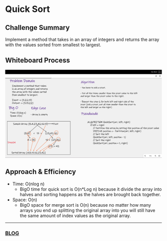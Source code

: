 # Quick Sort

## Challenge Summary
Implement a method that takes in an array of integers and returns the array with the values sorted from smallest to largest.

## Whiteboard Process
![Whiteboard](Assest/Whiteboard.PNG)

## Approach & Efficiency
- Time: O(nlog n)
    - BigO time for quick sort is O(n*Log n) because it divide the array into halves and sorting happens as the halves are 
    brought back together.
- Space: O(n)
    - BigO space for merge sort is O(n) because no matter how many arrays you end up splitting the original array into you 
    will still have the same amount of index values as the original array.
---

### [BLOG](BLOG.md)
